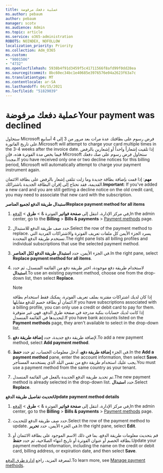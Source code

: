```yaml
---
title: عملية دفعك مرفوضة
ms.author: pebaum
author: pebaum
manager: scotv
ms.audience: Admin
ms.topic: article
ms.service: o365-administration
ROBOTS: NOINDEX, NOFOLLOW
localization_priority: Priority
ms.collection: Adm_O365
ms.custom:
- "9001506"
- "4732"
ms.openlocfilehash: 5938b4f91d3459f5c41711566f8afd99f0dd28ea
ms.sourcegitcommit: 8bc60ec34bc1e40685e3976576e04a2623f63a7c
ms.translationtype: MT
ms.contentlocale: ar-SA
ms.lasthandoff: 04/15/2021
ms.locfileid: "51829039"
---
```

# <a name="your-payment-was-declined"></a><span data-ttu-id="38047-102">عملية دفعك مرفوضة</span><span class="sxs-lookup"><span data-stu-id="38047-102">Your payment was declined</span></span>

<span data-ttu-id="38047-103">ستحاول Microsoft فرض رسوم على بطاقتك عدة مرات بعد مرور من 3 إلى 4 أسابيع على تاريخ الفاتورة.</span><span class="sxs-lookup"><span data-stu-id="38047-103">Microsoft will attempt to charge your card multiple times in the 3-4 weeks after the invoice date.</span></span>  <span data-ttu-id="38047-104">إذا تلقيت إشعاراً واحداً أو إشعارين بالرفض فيما يخص مدة الفوترة هذه، فإن Microsoft ستحاول فرض رسوم على صك دفعك مجدداً.</span><span class="sxs-lookup"><span data-stu-id="38047-104">If you have received only one or two decline notices for this billing period, Microsoft will automatically attempt to charge your payment instrument again.</span></span>  

<span data-ttu-id="38047-105">**مهم**: إذا قمت بإضافة بطاقة جديدة وما زلت تتلقى إشعار بالرفض على بطاقة الائتمان القديمة، فقد تحتاج إلى إقران البطاقة الجديدة باشتراكك.</span><span class="sxs-lookup"><span data-stu-id="38047-105">**Important**: If you've added a new card and you are still getting a decline notice on the old credit card, you may need to associate that new card with the subscription.</span></span>

<span data-ttu-id="38047-106">**استبدال طريقة الدفع لجميع العناصر**</span><span class="sxs-lookup"><span data-stu-id="38047-106">**Replace payment method for all items**</span></span>

1. <span data-ttu-id="38047-107">في مركز الإدارة، انتقل إلى **صفحة فواتير** الفوترة &  >  **طرق**  >  [الدفع.](https://go.microsoft.com/fwlink/p/?linkid=2018806)</span><span class="sxs-lookup"><span data-stu-id="38047-107">In the admin center, go to the **Billing** > **Bills & payments** > [Payment methods](https://go.microsoft.com/fwlink/p/?linkid=2018806) page.</span></span>

2. <span data-ttu-id="38047-108">حدد صف طريقة الدفع للاستبدال.</span><span class="sxs-lookup"><span data-stu-id="38047-108">Select the row of the payment method to replace.</span></span> <span data-ttu-id="38047-109">يسرد الجزء الأيمن كل ملفات تعريف الفوترة والاشتراكات الفردية التي تستخدم طريقة الدفع المحددة.</span><span class="sxs-lookup"><span data-stu-id="38047-109">The right pane lists all billing profiles and individual subscriptions that use the selected payment method.</span></span>

3. <span data-ttu-id="38047-110">في الجزء الأيمن، حدد **استبدال طريقة الدفع لكل العناصر**.</span><span class="sxs-lookup"><span data-stu-id="38047-110">In the right pane, select **Replace payment method for all items**.</span></span>

4. <span data-ttu-id="38047-111">لاستخدام طريقة دفع موجودة، اختر طريقة دفع من القائمة المنسدل، ثم حدد **استبدال**.</span><span class="sxs-lookup"><span data-stu-id="38047-111">To use an existing payment method, choose one from the drop-down list, then select **Replace**.</span></span>

    > [!NOTE]
    > <span data-ttu-id="38047-112">إذا كان لديك اشتراكات مقترنة بملف تعريف الفوترة، يمكنك فقط استخدام بطاقة ائتمان أو بطاقة خصم للدفع مقابلها.</span><span class="sxs-lookup"><span data-stu-id="38047-112">If you have subscriptions associated with a billing profile, you can only use a credit or debit card to pay for them.</span></span> <span data-ttu-id="38047-113">إذا كانت لديك حسابات  بنكية مدرجة في صفحة طرق الدفع، فهي غير متوفرة لتحديدها في القائمة المنسدل.</span><span class="sxs-lookup"><span data-stu-id="38047-113">If you have bank accounts listed on the **Payment methods** page, they aren't available to select in the drop-down list.</span></span>

5. <span data-ttu-id="38047-114">لإضافة طريقة دفع جديدة، حدد **إضافة طريقة دفع**.</span><span class="sxs-lookup"><span data-stu-id="38047-114">To add a new payment method, select **Add payment method**.</span></span>

6. <span data-ttu-id="38047-115">في الجزء **إضافة طريقة دفع،** أدخل معلومات الحساب، ثم حدد **حفظ**.</span><span class="sxs-lookup"><span data-stu-id="38047-115">In the **Add a payment method** pane, enter the account information, then select **Save**.</span></span> <span data-ttu-id="38047-116">يجب عليك استخدام طريقة دفع من نفس البلد الذي يستخدمه المستأجر.</span><span class="sxs-lookup"><span data-stu-id="38047-116">You must use a payment method from the same country as your tenant.</span></span>

7. <span data-ttu-id="38047-117">تم تحديد طريقة الدفع الجديدة بالفعل في القائمة المنسدل.</span><span class="sxs-lookup"><span data-stu-id="38047-117">The new payment method is already selected in the drop-down list.</span></span> <span data-ttu-id="38047-118">حدد **استبدال**.</span><span class="sxs-lookup"><span data-stu-id="38047-118">Select **Replace**.</span></span>

<span data-ttu-id="38047-119">**تحديث تفاصيل طريقة الدفع**</span><span class="sxs-lookup"><span data-stu-id="38047-119">**Update payment method details**</span></span>

1. <span data-ttu-id="38047-120">في مركز الإدارة، انتقل إلى **صفحة فواتير** الفوترة &  >  **طرق**  >  [الدفع.](https://go.microsoft.com/fwlink/p/?linkid=2018806)</span><span class="sxs-lookup"><span data-stu-id="38047-120">In the admin center, go to the **Billing** > **Bills & payments** > [Payment methods](https://go.microsoft.com/fwlink/p/?linkid=2018806) page.</span></span>

2. <span data-ttu-id="38047-121">حدد صف طريقة الدفع للتحديث.</span><span class="sxs-lookup"><span data-stu-id="38047-121">Select the row of the payment method to update.</span></span> <span data-ttu-id="38047-122">في الجزء الأيمن، حدد **تحرير**.</span><span class="sxs-lookup"><span data-stu-id="38047-122">In the right pane, select **Edit**.</span></span>

3. <span data-ttu-id="38047-123">قم بتحديث معلومات طريقة الدفع، بما في ذلك الاسم الموجود على بطاقة الائتمان أو بطاقة الخصم أو عنوان الفوترة أو تاريخ انتهاء الصلاحية، ثم حدد **حفظ**.</span><span class="sxs-lookup"><span data-stu-id="38047-123">Update your payment method information, including the name on the credit or debit card, billing address, or expiration date, and then select **Save**.</span></span>

<span data-ttu-id="38047-124">لمعرفة المزيد، راجع [إدارة طرق الدفع](https://docs.microsoft.com/microsoft-365/commerce/billing-and-payments/manage-payment-methods).</span><span class="sxs-lookup"><span data-stu-id="38047-124">To learn more, see [Manage payment methods](https://docs.microsoft.com/microsoft-365/commerce/billing-and-payments/manage-payment-methods).</span></span>